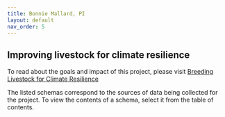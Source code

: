 ```yaml
---
title: Bonnie Mallard, PI
layout: default
nav_order: 5
---
```


## Improving livestock for climate resilience

To read about the goals and impact of this project, please visit [Breeding Livestock for Climate Resilience](https://foodfromthought.ca/research/livestock/breeding-livestock-for-climate-resilience/)

The listed schemas correspond to the sources of data being collected for the project.  To view the contents of a schema, select it from the table of contents.
